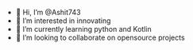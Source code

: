 - 👋 Hi, I’m @Ashit743
- 👀 I’m interested in innovating
- 🌱 I’m currently learning python and Kotlin
- 💞️ I’m looking to collaborate on opensource projects 

<!---
Ashit743/Ashit743 is a ✨ special ✨ repository because its `README.md` (this file) appears on your GitHub profile.
You can click the Preview link to take a look at your changes.
--->
